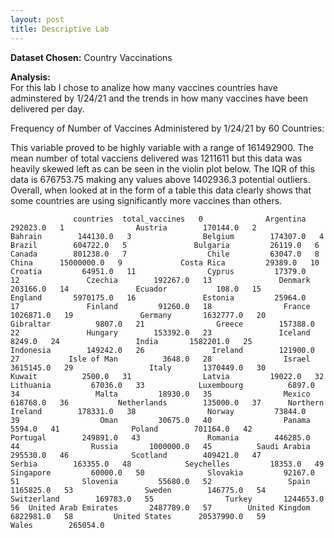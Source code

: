 ```yaml
---
layout: post
title: Descriptive Lab
---
```

**Dataset Chosen:** Country Vaccinations  

**Analysis:**  
For this lab I chose to analize how many vaccines countries have adminstered by 1/24/21 and the trends in how many vaccines have been delivered per day.  

Frequency of Number of Vaccines Administered by 1/24/21 by 60 Countries:

This variable proved to be highly variable with a range of 161492900. The mean number of total vacciens delivered was 1211611 but this data was heavily skewed left as can be seen in the violin plot below.
The IQR of this data is 676753.75 making any values above 1402936.3 potential outliers. Overall, when looked at in the form of a table this data clearly shows that some countries are using significantly
more vaccines than others.  

`               countries  total_vaccines  
0              Argentina        292023.0  
1                Austria        170144.0  
2                Bahrain        144130.0  
3                Belgium        174307.0  
4                 Brazil        604722.0  
5               Bulgaria         26119.0  
6                 Canada        801238.0  
7                  Chile         63047.0  
8                  China      15000000.0  
9             Costa Rica         29389.0  
10               Croatia         64951.0  
11                Cyprus         17379.0  
12               Czechia        192267.0  
13               Denmark        203166.0  
14               Ecuador           108.0  
15               England       5970175.0  
16               Estonia         25964.0  
17               Finland         91260.0  
18                France       1026871.0  
19               Germany       1632777.0  
20             Gibraltar          9807.0  
21                Greece        157388.0  
22               Hungary        153392.0  
23               Iceland          8249.0  
24                 India       1582201.0  
25             Indonesia        149242.0  
26               Ireland        121900.0  
27           Isle of Man          3648.0  
28                Israel       3615145.0  
29                 Italy       1370449.0  
30                Kuwait          2500.0  
31                Latvia         19022.0  
32             Lithuania         67036.0  
33            Luxembourg          6897.0  
34                 Malta         18930.0  
35                Mexico        618768.0  
36           Netherlands        135000.0  
37      Northern Ireland        178331.0  
38                Norway         73844.0  
39                  Oman         30675.0  
40                Panama          5594.0  
41                Poland        701164.0  
42              Portugal        249891.0  
43               Romania        446285.0  
44                Russia       1000000.0  
45          Saudi Arabia        295530.0  
46              Scotland        409421.0  
47                Serbia        163355.0  
48            Seychelles         18353.0  
49             Singapore         60000.0  
50              Slovakia         92167.0  
51              Slovenia         55680.0  
52                 Spain       1165825.0  
53                Sweden        146775.0  
54           Switzerland        169783.0  
55                Turkey       1244653.0  
56  United Arab Emirates       2487789.0  
57        United Kingdom       6822981.0  
58         United States      20537990.0  
59                 Wales        265054.0  `
